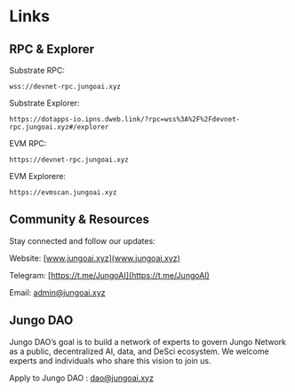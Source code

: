 # Links

## RPC & Explorer

Substrate RPC:
```
wss://devnet-rpc.jungoai.xyz
```

Substrate Explorer:
```
https://dotapps-io.ipns.dweb.link/?rpc=wss%3A%2F%2Fdevnet-rpc.jungoai.xyz#/explorer
```

EVM RPC:
```
https://devnet-rpc.jungoai.xyz
```

EVM Explorere:
```
https://evmscan.jungoai.xyz
```

## Community & Resources

Stay connected and follow our updates:

Website: [www.jungoai.xyz](www.jungoai.xyz)

Telegram: [https://t.me/JungoAI](https://t.me/JungoAI)

Email: [admin@jungoai.xyz](admin@jungoai.xyz)

## Jungo DAO

Jungo DAO’s goal is to build a network of experts to govern Jungo Network as a public, 
decentralized AI, data, and DeSci ecosystem. We welcome experts and individuals who share 
this vision to join us.

Apply to Jungo DAO : [dao@jungoai.xyz](dao@jungoai.xyz)
